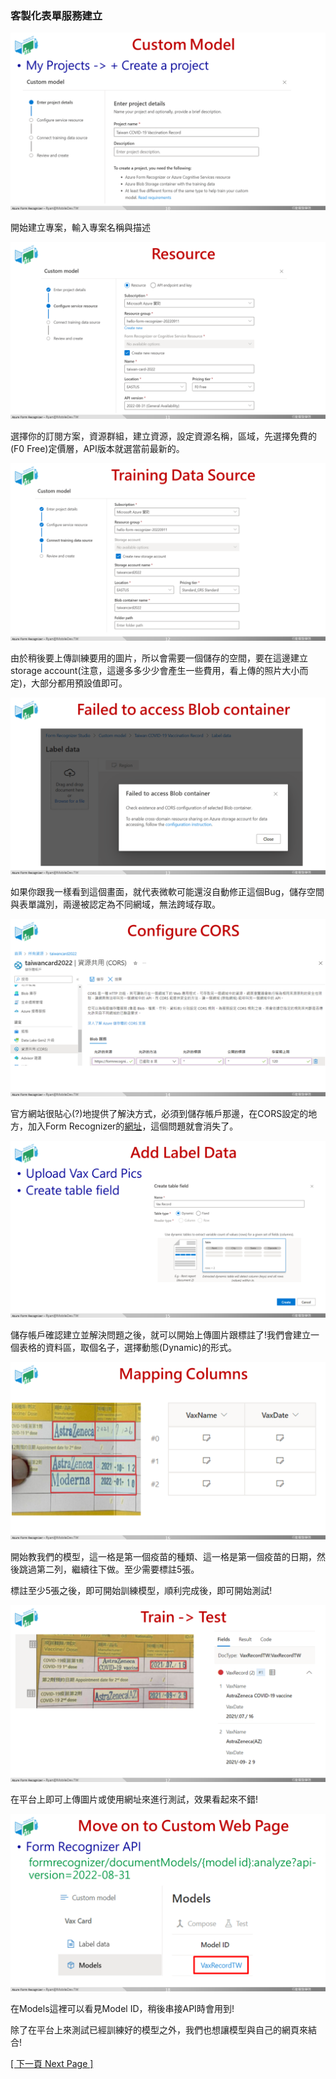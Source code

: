 ### 客製化表單服務建立
![Create Form](images/form-custom.PNG)

開始建立專案，輸入專案名稱與描述

![Resource](images/form-custom2.PNG)

選擇你的訂閱方案，資源群組，建立資源，設定資源名稱，區域，先選擇免費的(F0 Free)定價層，API版本就選當前最新的。

![Resource](images/form-custom3.PNG)

由於稍後要上傳訓練要用的圖片，所以會需要一個儲存的空間，要在這邊建立storage account(注意，這邊多多少少會產生一些費用，看上傳的照片大小而定)，大部分都用預設值即可。

![BugInfo](images/form-custom4.PNG)

如果你跟我一樣看到這個畫面，就代表微軟可能還沒自動修正這個Bug，儲存空間與表單識別，兩邊被認定為不同網域，無法跨域存取。

![Solution](images/form-custom5.PNG)

官方網站很貼心(?)地提供了解決方式，必須到儲存帳戶那邊，在CORS設定的地方，加入Form Recognizer的[網址](https://formrecognizer.appliedai.azure.com/)，這個問題就會消失了。

![Upload](images/form-custom6.PNG)

儲存帳戶確認建立並解決問題之後，就可以開始上傳圖片跟標註了!我們會建立一個表格的資料區，取個名子，選擇動態(Dynamic)的形式。

![Labeling](images/form-custom7.PNG)

開始教我們的模型，這一格是第一個疫苗的種類、這一格是第一個疫苗的日期，然後跳過第二列，繼續往下做。至少需要標註5張。

標註至少5張之後，即可開始訓練模型，順利完成後，即可開始測試!

![Testing](images/form-custom8.PNG)

在平台上即可上傳圖片或使用網址來進行測試，效果看起來不錯!

![API](images/form-custom-9.PNG)

在Models這裡可以看見Model ID，稍後串接API時會用到!

除了在平台上來測試已經訓練好的模型之外，我們也想讓模型與自己的網頁來結合!

[[ 下一頁 Next Page ]](page5.md#將模型與網頁結合)

